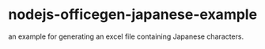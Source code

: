 nodejs-officegen-japanese-example
=================================

an example for generating an excel file containing Japanese characters.

